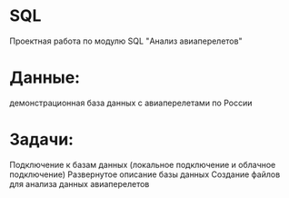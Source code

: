 # SQL
Проектная работа по модулю SQL "Анализ авиаперелетов"
# Данные:
демонстрационная база данных с авиаперелетами по России
 # Задачи:
 Подключение к базам данных (локальное подключение и облачное подключение)
Развернутое описание базы данных
Создание файлов для анализа данных авиаперелетов
